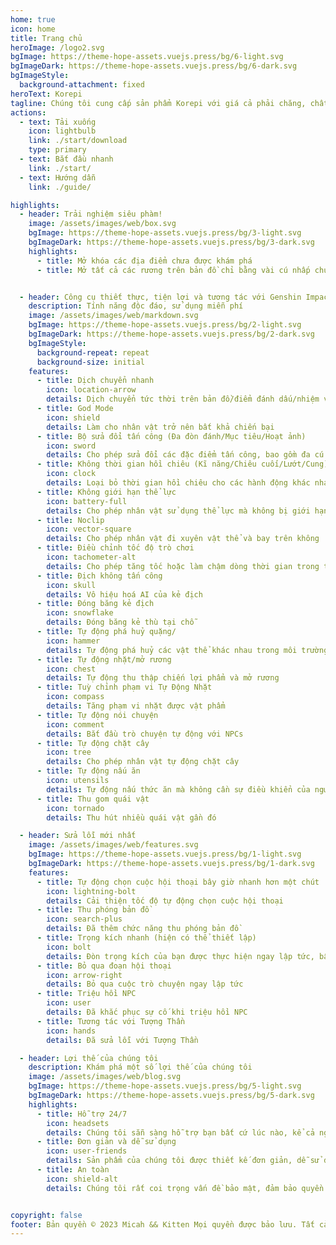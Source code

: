 ```yaml
---
home: true
icon: home
title: Trang chủ
heroImage: /logo2.svg
bgImage: https://theme-hope-assets.vuejs.press/bg/6-light.svg
bgImageDark: https://theme-hope-assets.vuejs.press/bg/6-dark.svg
bgImageStyle:
  background-attachment: fixed
heroText: Korepi
tagline: Chúng tôi cung cấp sản phẩm Korepi với giá cả phải chăng, chất lượng cao và dễ sử dụng!
actions:
  - text: Tải xuống
    icon: lightbulb
    link: ./start/download
    type: primary
  - text: Bắt đầu nhanh
    link: ./start/
  - text: Hướng dẫn
    link: ./guide/

highlights:
  - header: Trải nghiệm siêu phàm!
    image: /assets/images/web/box.svg
    bgImage: https://theme-hope-assets.vuejs.press/bg/3-light.svg
    bgImageDark: https://theme-hope-assets.vuejs.press/bg/3-dark.svg
    highlights:
      - title: Mở khóa các địa điểm chưa được khám phá
      - title: Mở tất cả các rương trên bản đồ chỉ bằng vài cú nhấp chuột!


  - header: Công cụ thiết thực, tiện lợi và tương tác với Genshin Impact
    description: Tính năng độc đáo, sử dụng miễn phí
    image: /assets/images/web/markdown.svg
    bgImage: https://theme-hope-assets.vuejs.press/bg/2-light.svg
    bgImageDark: https://theme-hope-assets.vuejs.press/bg/2-dark.svg
    bgImageStyle:
      background-repeat: repeat
      background-size: initial
    features:
      - title: Dịch chuyển nhanh
        icon: location-arrow
        details: Dịch chuyển tức thời trên bản đồ/điểm đánh dấu/nhiệm vụ
      - title: God Mode
        icon: shield
        details: Làm cho nhân vật trở nên bất khả chiến bại
      - title: Bộ sửa đổi tấn công (Đa đòn đánh/Mục tiêu/Hoạt ảnh)
        icon: sword
        details: Cho phép sửa đổi các đặc điểm tấn công, bao gồm đa cú đánh, mục tiêu và hoạt ảnh
      - title: Không thời gian hồi chiêu (Kĩ năng/Chiêu cuối/Lướt/Cung)
        icon: clock
        details: Loại bỏ thời gian hồi chiêu cho các hành động khác nhau như kỹ năng, chiêu cuối, lướt và cung
      - title: Không giới hạn thể lực
        icon: battery-full
        details: Cho phép nhân vật sử dụng thể lực mà không bị giới hạn
      - title: Noclip
        icon: vector-square
        details: Cho phép nhân vật đi xuyên vật thể và bay trên không
      - title: Điều chỉnh tốc độ trò chơi
        icon: tachometer-alt
        details: Cho phép tăng tốc hoặc làm chậm dòng thời gian trong trò chơi
      - title: Địch không tấn công
        icon: skull
        details: Vô hiệu hoá AI của kẻ địch
      - title: Đóng băng kẻ địch
        icon: snowflake
        details: Đóng băng kẻ thù tại chỗ
      - title: Tự động phá huỷ quặng/
        icon: hammer
        details: Tự động phá huỷ các vật thể khác nhau trong môi trường
      - title: Tự động nhặt/mở rương
        icon: chest
        details: Tự động thu thập chiến lợi phẩm và mở rương
      - title: Tuỳ chỉnh phạm vi Tự Động Nhặt
        icon: compass
        details: Tăng phạm vi nhặt được vật phẩm
      - title: Tự động nói chuyện
        icon: comment
        details: Bắt đầu trò chuyện tự động với NPCs
      - title: Tự động chặt cây
        icon: tree
        details: Cho phép nhân vật tự động chặt cây
      - title: Tự động nấu ăn
        icon: utensils
        details: Tự động nấu thức ăn mà không cần sự điều khiển của người chơi
      - title: Thu gom quái vật
        icon: tornado
        details: Thu hút nhiều quái vật gần đó

  - header: Sửa lỗi mới nhất
    image: /assets/images/web/features.svg
    bgImage: https://theme-hope-assets.vuejs.press/bg/1-light.svg
    bgImageDark: https://theme-hope-assets.vuejs.press/bg/1-dark.svg
    features:
      - title: Tự động chọn cuộc hội thoại bây giờ nhanh hơn một chút
        icon: lightning-bolt
        details: Cải thiện tốc độ tự động chọn cuộc hội thoại
      - title: Thu phóng bản đồ
        icon: search-plus
        details: Đã thêm chức năng thu phóng bản đồ
      - title: Trọng kích nhanh (hiện có thể thiết lập)
        icon: bolt
        details: Đòn trọng kích của bạn được thực hiện ngay lập tức, bây giờ với các tùy chọn có thể thiết lập
      - title: Bỏ qua đoạn hội thoại
        icon: arrow-right
        details: Bỏ qua cuộc trò chuyện ngay lập tức
      - title: Triệu hồi NPC
        icon: user
        details: Đã khắc phục sự cố khi triệu hồi NPC
      - title: Tương tác với Tượng Thần
        icon: hands
        details: Đã sửa lỗi với Tượng Thần

  - header: Lợi thế của chúng tôi
    description: Khám phá một số lợi thế của chúng tôi
    image: /assets/images/web/blog.svg
    bgImage: https://theme-hope-assets.vuejs.press/bg/5-light.svg
    bgImageDark: https://theme-hope-assets.vuejs.press/bg/5-dark.svg
    highlights:
      - title: Hỗ trợ 24/7
        icon: headsets
        details: Chúng tôi sẵn sàng hỗ trợ bạn bất cứ lúc nào, kể cả ngày hay đêm, hỗ trợ 24/7.
      - title: Đơn giản và dễ sử dụng
        icon: user-friends
        details: Sản phẩm của chúng tôi được thiết kế đơn giản, dễ sử dụng, đảm bảo mang lại trải nghiệm thân thiện và thoải mái cho người dùng.
      - title: An toàn
        icon: shield-alt
        details: Chúng tôi rất coi trọng vấn đề bảo mật, đảm bảo quyền truy cập an toàn và bảo vệ dữ liệu của bạn.


copyright: false
footer: Bản quyền © 2023 Micah && Kitten Mọi quyền được bảo lưu. Tất cả các nhãn hiệu, ảnh chụp màn hình, logo và bản quyền khác là tài sản của chủ sở hữu tương ứng.
---
```

